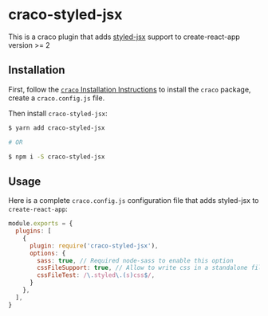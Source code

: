 # craco-styled-jsx
This is a craco plugin that adds [styled-jsx](https://github.com/zeit/styled-jsx) support to create-react-app version >= 2

## Installation
First, follow the [`craco` Installation Instructions](https://github.com/sharegate/craco/blob/master/packages/craco/README.md##installation) to install the `craco` package, create a `craco.config.js` file.

Then install `craco-styled-jsx`:

```bash
$ yarn add craco-styled-jsx

# OR

$ npm i -S craco-styled-jsx
```

## Usage

Here is a complete `craco.config.js` configuration file that adds styled-jsx to `create-react-app`:

```js
module.exports = {
  plugins: [
    {
      plugin: require('craco-styled-jsx'),
      options: {
        sass: true, // Required node-sass to enable this option
        cssFileSupport: true, // Allow to write css in a standalone file
        cssFileTest: /\.styled\.(s)css$/,
      }
    },
  ],
}
```
